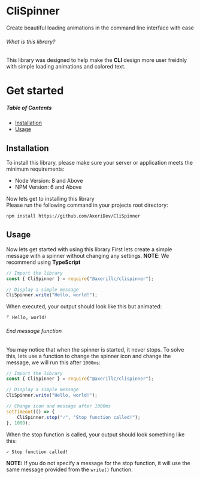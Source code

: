 # CliSpinner
Create beautiful loading animations in the command line interface with ease 

###### What is this library?
This library was designed to help make the **CLI** design more user freidnly with simple loading animations and colored text.

# Get started

##### Table of Contents
 - [Installation](#Installation)
 - [Usage](#usage)

## Installation
To install this library, please make sure your server or application meets the minimum requirements:
 - Node Version: 8 and Above
 - NPM Version: 6 and Above

Now lets get to installing this library<br />
Please run the following command in your projects root directory:
```bash
npm install https://github.com/AxeriDev/CliSpinner
```

## Usage
Now lets get started with using this library
First lets create a simple message with a spinner without changing any settings.
**NOTE**: We recommend using __TypeScript__

```typescript
// Import the library
const { CliSpinner } = require("@axerillc/clispinner");

// Display a simple message
CliSpinner.write("Hello, world!");
```

When executed, your output should look like this but animated:
```
⠋ Hello, world!
```

###### End message function
You may notice that when the spinner is started, it never stops. To solve this, lets use a function to change the spinner icon and change the message, we will run this after `1000ms`:
```typescript
// Import the library
const { CliSpinner } = require("@axerillc/clispinner");

// Display a simple message
CliSpinner.write("Hello, world!");

// Change icon and message after 1000ms
setTimeout(() => {
    CliSpinner.stop("✓", "Stop function called!");
}, 1000);
```

When the stop function is called, your output should look something like this:
```
✓ Stop function called!
```

**NOTE:** If you do not specify a message for the stop function, it will use the same message provided from the `write()` function.
